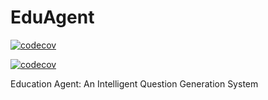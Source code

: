 # EduAgent

[![codecov](https://codecov.io/gh/im-zhong/eduagent/branch/devops/graph/badge.svg)](https://codecov.io/gh/im-zhong/eduagent)

[![codecov](https://codecov.io/gh/im-zhong/eduagent/branch/main/graph/badge.svg)](https://codecov.io/gh/im-zhong/eduagent)

Education Agent: An Intelligent Question Generation System
